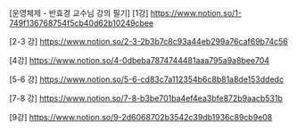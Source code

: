 [운영체제 - 반효경 교수님 강의 필기]
[1강] https://www.notion.so/1-749f136768754f5cb40d62b10249cbee

[2-3 강] https://www.notion.so/2-3-2b3b7c8c93a44eb299a76caf69b74c56

[4강] https://www.notion.so/4-0dbeba7874744481aaa795a9a8bee704

[5-6 강] https://www.notion.so/5-6-cd83c7a112354b6c8b81a8de153ddedc

[7-8 강] https://www.notion.so/7-8-b3be701ba4ef4ea3bfe872b9aacb531b

[9강] https://www.notion.so/9-2d6068702b3542c39db1936c89cb9e08